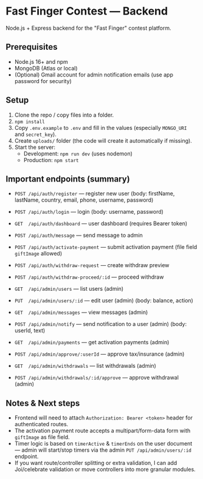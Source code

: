 # Fast Finger Contest — Backend

Node.js + Express backend for the "Fast Finger" contest platform.

## Prerequisites
- Node.js 16+ and npm
- MongoDB (Atlas or local)
- (Optional) Gmail account for admin notification emails (use app password for security)

## Setup
1. Clone the repo / copy files into a folder.
2. `npm install`
3. Copy `.env.example` to `.env` and fill in the values (especially `MONGO_URI` and `secret_key`).
4. Create `uploads/` folder (the code will create it automatically if missing).
5. Start the server:
   - Development: `npm run dev` (uses nodemon)
   - Production: `npm start`

## Important endpoints (summary)
- `POST /api/auth/register` — register new user (body: firstName, lastName, country, email, phone, username, password)
- `POST /api/auth/login` — login (body: username, password)
- `GET  /api/auth/dashboard` — user dashboard (requires Bearer token)
- `POST /api/auth/message` — send message to admin
- `POST /api/auth/activate-payment` — submit activation payment (file field `giftImage` allowed)
- `POST /api/auth/withdraw-request` — create withdraw preview
- `POST /api/auth/withdraw-proceed/:id` — proceed withdraw

- `GET  /api/admin/users` — list users (admin)
- `PUT  /api/admin/users/:id` — edit user (admin) (body: balance, action)
- `GET  /api/admin/messages` — view messages (admin)
- `POST /api/admin/notify` — send notification to a user (admin) (body: userId, text)
- `GET  /api/admin/payments` — get activation payments (admin)
- `POST /api/admin/approve/:userId` — approve tax/insurance (admin)
- `GET  /api/admin/withdrawals` — list withdrawals (admin)
- `POST /api/admin/withdrawals/:id/approve` — approve withdrawal (admin)

## Notes & Next steps
- Frontend will need to attach `Authorization: Bearer <token>` header for authenticated routes.
- The activation payment route accepts a multipart/form-data form with `giftImage` as file field.
- Timer logic is based on `timerActive` & `timerEnds` on the user document — admin will start/stop timers via the admin `PUT /api/admin/users/:id` endpoint.
- If you want route/controller splitting or extra validation, I can add Joi/celebrate validation or move controllers into more granular modules.

